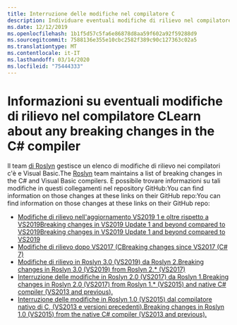 ```yaml
---
title: Interruzione delle modifiche nel compilatore C
description: Individuare eventuali modifiche di rilievo nel compilatore C , in uso.
ms.date: 12/12/2019
ms.openlocfilehash: 1b1f5d57c5fa6e86878d8aa59f602a92f59288d9
ms.sourcegitcommit: 7588136e355e10cbc2582f389c90c127363c02a5
ms.translationtype: MT
ms.contentlocale: it-IT
ms.lasthandoff: 03/14/2020
ms.locfileid: "75444333"
---
```

# <a name="learn-about-any-breaking-changes-in-the-c-compiler"></a><span data-ttu-id="2dca1-103">Informazioni su eventuali modifiche di rilievo nel compilatore C</span><span class="sxs-lookup"><span data-stu-id="2dca1-103">Learn about any breaking changes in the C# compiler</span></span>

<span data-ttu-id="2dca1-104">Il team [di Roslyn](https://github.com/dotnet/roslyn) gestisce un elenco di modifiche di rilievo nei compilatori c'è e Visual Basic.</span><span class="sxs-lookup"><span data-stu-id="2dca1-104">The [Roslyn](https://github.com/dotnet/roslyn) team maintains a list of breaking changes in the C# and Visual Basic compilers.</span></span> <span data-ttu-id="2dca1-105">È possibile trovare informazioni su tali modifiche in questi collegamenti nel repository GitHub:You can find information on those changes at these links on their GitHub repo:</span><span class="sxs-lookup"><span data-stu-id="2dca1-105">You can find information on those changes at these links on their GitHub repo:</span></span>

- [<span data-ttu-id="2dca1-106">Modifiche di rilievo nell'aggiornamento VS2019 1 e oltre rispetto a VS2019Breaking changes in VS2019 Update 1 and beyond compared to VS2019</span><span class="sxs-lookup"><span data-stu-id="2dca1-106">Breaking changes in VS2019 Update 1 and beyond compared to VS2019</span></span>](https://github.com/dotnet/roslyn/blob/master/docs/compilers/CSharp/Compiler%20Breaking%20Changes%20-%20post%20VS2019.md)
- [<span data-ttu-id="2dca1-107">Modifiche di rilievo dopo VS2017 (C</span><span class="sxs-lookup"><span data-stu-id="2dca1-107">Breaking changes since VS2017 (C# 7)</span></span>](https://github.com/dotnet/roslyn/blob/master/docs/compilers/CSharp/Compiler%20Breaking%20Changes%20-%20post%20VS2017.md)
- [<span data-ttu-id="2dca1-108">Modifiche di rilievo in Roslyn 3.0 (VS2019) da Roslyn 2.</span><span class="sxs-lookup"><span data-stu-id="2dca1-108">Breaking changes in Roslyn 3.0 (VS2019) from Roslyn 2.\* (VS2017)</span></span>](https://github.com/dotnet/roslyn/blob/master/docs/compilers/CSharp/Compiler%20Breaking%20Changes%20-%20VS2019.md)
- [<span data-ttu-id="2dca1-109">Interruzione delle modifiche in Roslyn 2.0 (VS2017) da Roslyn 1.</span><span class="sxs-lookup"><span data-stu-id="2dca1-109">Breaking changes in Roslyn 2.0 (VS2017) from Roslyn 1.\* (VS2015) and native C# compiler (VS2013 and previous).</span></span>](https://github.com/dotnet/roslyn/blob/master/docs/compilers/CSharp/Compiler%20Breaking%20Changes%20-%20VS2017.md)
- [<span data-ttu-id="2dca1-110">Interruzione delle modifiche in Roslyn 1.0 (VS2015) dal compilatore nativo di C, (VS2013 e versioni precedenti).</span><span class="sxs-lookup"><span data-stu-id="2dca1-110">Breaking changes in Roslyn 1.0 (VS2015) from the native C# compiler (VS2013 and previous).</span></span>](https://github.com/dotnet/roslyn/blob/master/docs/compilers/CSharp/Compiler%20Breaking%20Changes%20-%20VS2015.md)
